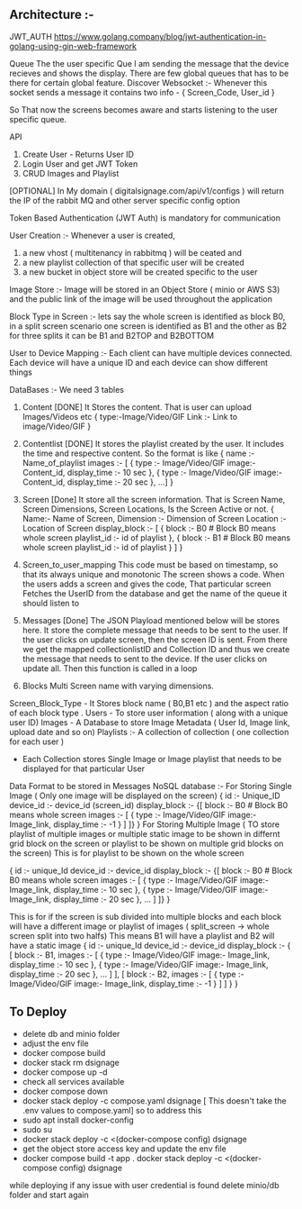 ## Architecture :-
JWT_AUTH
https://www.golang.company/blog/jwt-authentication-in-golang-using-gin-web-framework


Queue
The the user specific Que I am sending the message that the device recieves and shows the display.
There are few global queues that has to be there for certain global feature.
Discover Websocket :- Whenever this socket sends a message it contains two info -
    {
        Screen_Code,
        User_id
    }

So That now the screens becomes aware and starts listening to the user specific queue.


API
1. Create User - Returns User ID
2. Login User and get JWT Token
3. CRUD Images and Playlist


[OPTIONAL]
In My domain ( digitalsignage.com/api/v1/configs ) will return the IP of the rabbit MQ and other server specific config option

Token Based Authentication (JWT Auth) is mandatory for communication

User Creation :-
Whenever a user is created, 
1. a new vhost ( multitenancy in rabbitmq ) will be ceated and 
2. a new playlist collection of that specific user will be created
3. a new bucket in object store will be created specific to the user


Image Store :-
Image will be stored in an Object Store ( minio or AWS S3) and the public link of the image will be used throughout the application

Block Type in Screen :-
lets say the whole screen is identified as block B0, in a split screen scenario one screen is identified as B1 and the other as B2 for three splits it can be B1 and B2TOP and B2BOTTOM

User to Device Mapping :-
Each client can have multiple devices connected. Each device will have a unique ID and each device can show different things

DataBases :-
We need 3 tables 
1. Content [DONE]
    It Stores the content. That is user can upload Images/Videos etc
    {
        type:-Image/Video/GIF
        Link :- Link to image/Video/GIF
    }
2. Contentlist [DONE]
    It stores the playlist created by the user. It includes the time and respective content.
    So the format is like 
    {
    name :- Name_of_playlist
    images :- [
        {
            type :- Image/Video/GIF
            image:- Content_id,
            display_time :- 10 sec
        },
        {
            type :- Image/Video/GIF
            image:- Content_id,
            display_time :- 20 sec
        },
        ...]
    }
3. Screen [Done]
    It store all the screen information. That is Screen Name, Screen Dimensions, Screen Locations, Is the Screen Active or not.
    {
        Name:- Name of Screen,
        Dimension :- Dimension of Screen
        Location :- Location of Screen
        display_block :- [
        {
            block :- B0 # Block B0 means whole screen
            playlist_id :- id of playlist
        },
        {
            block :- B1 # Block B0 means whole screen
            playlist_id :- id of playlist
        }
    ]
    }
4. Screen_to_user_mapping
    This code must be based on timestamp, so that its always unique and monotonic
    The screen shows a code. When the users adds a screen and gives the code, That particular screen Fetches the UserID from the database and get the name of the queue it should listen to 

5. Messages [Done]
    The JSON Playload mentioned below will be stores here. It store the complete message that needs to be sent to the user. If the user clicks on update screen, then the screen ID is sent. From there we get the mapped collectionlistID and Collection ID and thus we create the message that needs to sent to the device. 
    If the user clicks on update all. Then this function is called in a loop
6. Blocks
    Multi Screen name with varying dimensions.

Screen_Block_Type - It Stores block name ( B0,B1 etc ) and the aspect ratio of each block type .
Users - To store user information ( along with a unique user ID)
Images - A Database to store Image Metadata ( User Id, Image link, upload date and so on)
Playlists :- A collection of collection ( one collection for each user )
-   Each Collection stores Single Image or Image playlist that needs to be displayed for that particular User

Data Format to be stored in Messages NoSQL database :-
For Storing Single Image ( Only one image will be displayed on the screen)
{
    id :- Unique_ID
    device_id :- device_id (screen_id)
    display_block :- {[
    block :- B0 # Block B0 means whole screen
    images :- [
        {
            type :- Image/Video/GIF
            image:- Image_link,
            display_time :- -1
        }
    ]
    ]}
}
For Storing Multiple Image ( TO store playlist of multiple images or multiple static image to be shown in differnt grid block on the screen or playlist to be shown on multiple grid blocks on the screen)
This is for playlist to be shown on the whole screen

{
    id :- unique_Id
    device_id :- device_id
    display_block :- {[
    block :- B0 # Block B0 means whole screen
    images :- [
        {
            type :- Image/Video/GIF
            image:- Image_link,
            display_time :- 10 sec
        },
        {
            type :- Image/Video/GIF
            image:- Image_link,
            display_time :- 20 sec
        },
        ...
    ]
    ]}
}

This is for if the screen is sub divided into multiple blocks and each block will have a different image or playlist of images ( split_screen -> whole screen split into two halfs)
This means B1 will have a playlist and B2 will have a static image
{
    id :- unique_Id
    device_id :- device_id
    display_block :- {
    [
        block :- B1,
        images :- [
            {
                type :- Image/Video/GIF
                image:- Image_link,
                display_time :- 10 sec
            },
            {
                type :- Image/Video/GIF
                image:- Image_link,
                display_time :- 20 sec
            },
            ...
        ]
    ],
    [
        block :- B2,
        images :- [
            {
                type :- Image/Video/GIF
                image:- Image_link,
                display_time :- -1
            }
        ]
    ]
    }
}

## To Deploy
- delete db and minio folder
- adjust the env file 
- docker compose build
- docker stack rm dsignage
- docker compose up -d
- check all services available
- docker compose down
- docker stack deploy -c compose.yaml dsignage [ This doesn't take the .env values to compose.yaml] so to address this
- sudo apt install docker-config
- sudo su
- docker stack deploy -c <(docker-compose config) dsignage
- get the object store access key and update the env file
- docker compose build -t app .
docker stack deploy -c <(docker-compose config) dsignage


while deploying if any issue with user credential is found delete minio/db folder and start again

